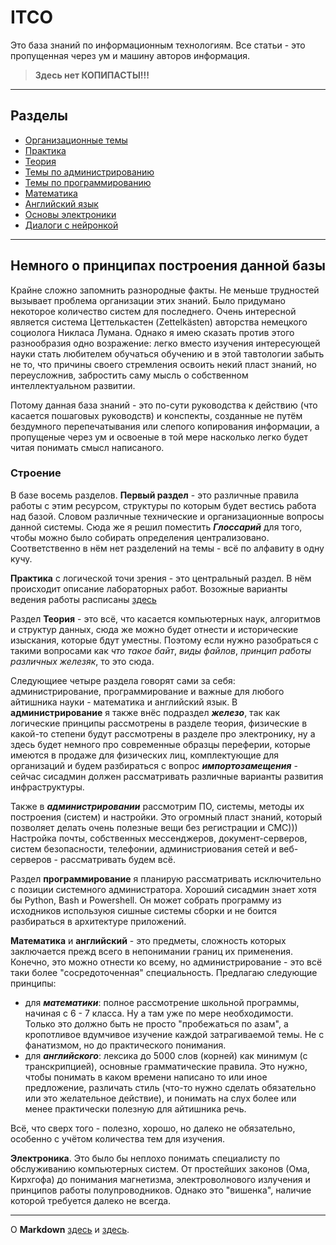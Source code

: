 # ITCO

Это база знаний по информационным технологиям. Все статьи - это пропущенная через ум и машину авторов информация.

> **Здесь нет КОПИПАСТЫ!!!**

---

## Разделы

- [Организационные темы](organisation/README.md)
- [Практика](practice/README.md)
- [Теория](theory/README.md)
- [Темы по администрированию](administration/README.md)
- [Темы по программированию](programming/README.md)
- [Математика](math/README.md)
- [Английский язык](english/README.md)
- [Основы электроники](toe/README.md)
- [Диалоги с нейронкой](dialogs/README.md)

---

## Немного о принципах построения данной базы

Крайне сложно запомнить разнородные факты. Не меньше трудностей вызывает проблема организации этих знаний. Было придумано некоторое количество систем для последнего. Очень интересной является система Цеттелькастен (Zettelkästen) авторства немецкого социолога Никласа Лумана. Однако я имею сказать против этого разнообразия одно возражение: легко вместо изучения интересующей науки стать любителем обучаться обучению и в этой тавтологии забыть не то, что причины своего стремления освоить некий пласт знаний, но переусложнив, забростить саму мысль о собственном интеллектуальном развитии.

Потому данная база знаний - это по-сути руководства к действию (что касается пошаговых руководств) и конспекты, созданные не путём бездумного перепечатывания или слепого копирования информации, а пропущеные через ум и освоеные в той мере насколько легко будет читая понимать смысл написаного.

### Строение

В базе восемь разделов. **Первый раздел** - это различные правила работы с этим ресурсом, структуры по которым будет вестись работа над базой. Словом различные технические и организационные вопросы данной системы. Сюда же я решил поместить **_Глоссарий_** для того, чтобы можно было собирать определения централизовано. Соответственно в нём нет разделений на темы - всё по алфавиту в одну кучу.

**Практика** с логической точи зрения - это центральный раздел. В нём происходит описание лабораторных работ. Возожные варианты ведения работы расписаны [здесь](organisation/howdoit.md)

Раздел **Теория** - это всё, что касается компьютерных наук, алгоритмов и структур данных, сюда же можно будет отнести и исторические изыскания, которые бдут уместны. Поэтому если нужно разобраться с такими вопросами как _что такое байт_, _виды файлов_, _принцип работы различных железяк_, то это сюда.

Следующиее четыре раздела говорят сами за себя: администрирование, программирование и важные для любого айтишника науки - математика и английский язык. В **администрирование** я также внёс подраздел **_железо_**, так как логические принципы рассмотрены в разделе теория, физические в какой-то степени будут рассмотрены в разделе про электронику, ну а здесь будет немного про современные образцы переферии, которые имеются в продаже для физических лиц, комплектующие для организаций и будем разбираться с вопрос **_импортозамещения_** - сейчас сисадмин должен рассматривать различные варианты развития инфраструктуры.

Также в **_администрировании_** рассмотрим ПО, системы, методы их построения (систем) и настройки. Это огромный пласт знаний, который позволяет делать очень полезные вещи без регистрации и СМС))) Настройка почты, собственных мессенджеров, документ-серверов, систем безопасности, телефонии, администриования сетей и веб-серверов - рассматривать будем всё.

Раздел **программирование** я планирую рассматривать исключительно с позиции системного администратора. Хороший сисадмин знает хотя бы Python, Bash и Powershell. Он может собрать программу из исходников используюя сишные системы сборки и не боится разбираться в архитектуре приложений.

**Математика** и **английский** - это предметы, сложность которых заключается прежд всего в непонимании границ их применения. Конечно, это можно отнести ко всему, но администрирование - это всё таки более "сосредоточенная" специальность. Предлагаю следующие принципы:

- для **_математики_**: полное рассмотрение школьной программы, начиная с 6 - 7 класса. Ну а там уже по мере необходимости. Только это должно быть не просто "пробежаться по азам", а кропотливое вдумчивое изучение каждой затрагиваемой темы. Не с фанатизмом, но до практического понимания.
- для **_английского_**: лексика до 5000 слов (корней) как минимум (с транскрипцией), основные грамматические правила. Это нужно, чтобы понимать в каком времени написано то или иное предложение, различать стиль (что-то нужно сделать обязательно или это желательное действие), и понимать на слух более или менее практически полезную для айтишника речь.

Всё, что сверх того - полезно, хорошо, но далеко не обязательно, особенно с учётом количества тем для изучения.

**Электроника**. Это было бы неплохо понимать специалисту по обслуживанию компьютерных систем. От простейших законов (Ома, Кирхгофа) до понимания магнетизма, электроволнового излучения и принципов работы полупроводников. Однако это "вишенка", наличие которой требуется далеко не всегда.

---

О **Markdown** [здесь](https://guides.hexlet.io/ru/markdown/) и [здесь](https://paulradzkov.com/2014/markdown_cheatsheet/).
